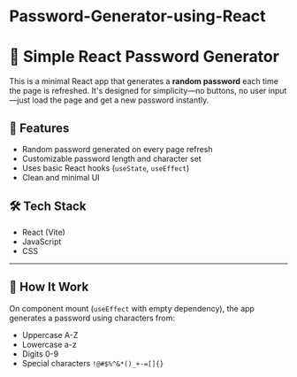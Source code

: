# Password-Generator-using-React

# 🔐 Simple React Password Generator

This is a minimal React app that generates a **random password** each time the page is refreshed. It's designed for simplicity—no buttons, no user input—just load the page and get a new password instantly.

## 🚀 Features

- Random password generated on every page refresh
- Customizable password length and character set
- Uses basic React hooks (`useState`, `useEffect`)
- Clean and minimal UI


## 🛠️ Tech Stack

- React (Vite)
- JavaScript
- CSS

---

## 🧠 How It Work

On component mount (`useEffect` with empty dependency), the app generates a password using characters from:

- Uppercase A-Z
- Lowercase a-z
- Digits 0-9
- Special characters `!@#$%^&*()_+-=[]{}`
